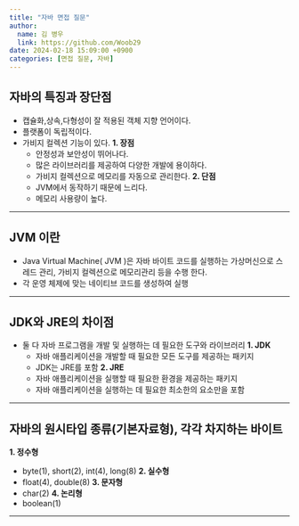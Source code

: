 ```yaml
---
title: "자바 면접 질문"
author:
  name: 김 병우
  link: https://github.com/Woob29
date: 2024-02-18 15:09:00 +0900
categories: [면접 질문, 자바]
---
```


## 자바의 특징과 장단점
- 캡슐화,상속,다형성이 잘 적용된 객체 지향 언어이다.
- 플랫폼이 독립적이다.
- 가비지 컬렉션 기능이 있다.
**1. 장점**
   - 안정성과 보안성이 뛰어나다.
   - 많은 라이브러리를 제공하여 다양한 개발에 용이하다.
   - 가비지 컬렉션으로 메모리를 자동으로 관리한다.
**2. 단점**
   - JVM에서 동작하기 때문에 느리다.
   - 메모리 사용량이 높다.

- - -

## JVM 이란
- Java Virtual Machine( JVM )은 자바 바이트 코드를 실행하는 가상머신으로 
    스레드 관리, 가비지 컬렉션으로 메모리관리 등을 수행 한다.
- 각 운영 체제에 맞는 네이티브 코드를 생성하여 실행

- - -

## JDK와 JRE의 차이점
- 둘 다 자바 프로그램을 개발 및 실행하는 데 필요한 도구와 라이브러리
**1. JDK**
   - 자바 애플리케이션을 개발할 때 필요한 모든 도구를 제공하는 패키지
   - JDK는 JRE를 포함
**2. JRE**
   - 자바 애플리케이션을 실행할 때 필요한 환경을 제공하는 패키지
   - 자바 애플리케이션을 실행하는 데 필요한 최소한의 요소만을 포함

- - -

## 자바의 원시타입 종류(기본자료형), 각각 차지하는 바이트
**1. 정수형**
   - byte(1), short(2), int(4), long(8)
**2. 실수형**
   - float(4), double(8)
**3. 문자형**
   - char(2)
**4. 논리형**
   -  boolean(1)
  
- - -